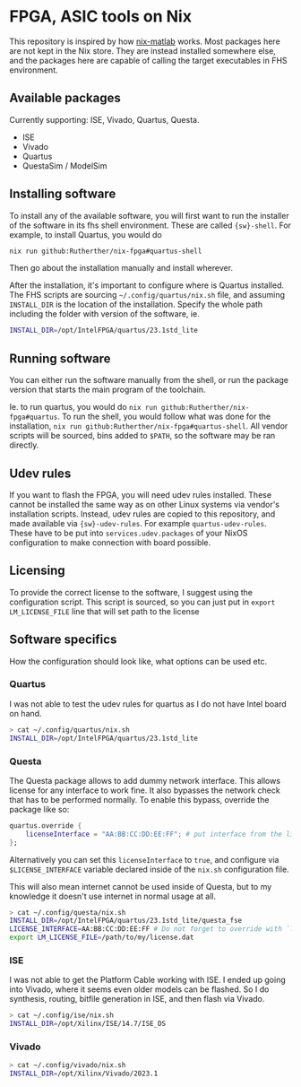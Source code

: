 # FPGA, ASIC tools on Nix

This repository is inspired by how [nix-matlab](https://gitlab.com/doronbehar/nix-matlab) works.
Most packages here are not kept in the Nix store. They are instead installed somewhere else,
and the packages here are capable of calling the target executables in FHS environment.

## Available packages
Currently supporting: ISE, Vivado, Quartus, Questa.
- ISE
- Vivado
- Quartus
- QuestaSim / ModelSim

## Installing software
To install any of the available software, you will first want to run the installer
of the software in its fhs shell environment. These are called `{sw}-shell`.
For example, to install Quartus, you would do
``` sh
nix run github:Rutherther/nix-fpga#quartus-shell
```
Then go about the installation manually and install wherever.

After the installation, it's important to configure where is Quartus installed. The
FHS scripts are sourcing `~/.config/quartus/nix.sh` file, and assuming `INSTALL_DIR` is
the location of the installation. Specify the whole path including the folder with version
of the software, ie.
``` sh
INSTALL_DIR=/opt/IntelFPGA/quartus/23.1std_lite
```

## Running software
You can either run the software manually from the shell, or run the
package version that starts the main program of the toolchain.

Ie. to run quartus, you would do `nix run github:Rutherther/nix-fpga#quartus`.
To run the shell, you would follow what was done for the installation,
`nix run github:Rutherther/nix-fpga#quartus-shell`. All vendor scripts will be
sourced, bins added to `$PATH`, so the software may be ran directly.

## Udev rules
If you want to flash the FPGA, you will need udev rules installed.
These cannot be installed the same way as on other Linux systems via
vendor's installation scripts. Instead, udev rules are copied to this repository,
and made available via `{sw}-udev-rules`. For example `quartus-udev-rules`.
These have to be put into `services.udev.packages` of your NixOS configuration
to make connection with board possible.

## Licensing
To provide the correct license to the software,
I suggest using the configuration script. This script is
sourced, so you can just put in `export LM_LICENSE_FILE` line
that will set path to the license

## Software specifics
How the configuration should look like, what
options can be used etc.

### Quartus
I was not able to test the udev rules for quartus as I do not have
Intel board on hand.

``` sh
> cat ~/.config/quartus/nix.sh
INSTALL_DIR=/opt/IntelFPGA/quartus/23.1std_lite
```


### Questa
The Questa package allows to add dummy network interface. This allows
license for any interface to work fine. It also bypasses the network
check that has to be performed normally. To enable this bypass, override
the package like so:

``` nix
quartus.override {
    licenseInterface = "AA:BB:CC:DD:EE:FF"; # put interface from the license instead.
};
```

Alternatively you can set this `licenseInterface` to `true`, and configure via `$LICENSE_INTERFACE`
variable declared inside of the `nix.sh` configuration file.

This will also mean internet cannot be used inside of Questa, but to my knowledge
it doesn't use internet in normal usage at all.

``` sh
> cat ~/.config/questa/nix.sh
INSTALL_DIR=/opt/IntelFPGA/quartus/23.1std_lite/questa_fse
LICENSE_INTERFACE=AA:BB:CC:DD:EE:FF # Do not forget to override with `licenseInterface = true;`
export LM_LICENSE_FILE=/path/to/my/license.dat
```

### ISE
I was not able to get the Platform Cable working with ISE. I ended up
going into Vivado, where it seems even older models can be flashed.
So I do synthesis, routing, bitfile generation in ISE, and then flash
via Vivado.

``` sh
> cat ~/.config/ise/nix.sh
INSTALL_DIR=/opt/Xilinx/ISE/14.7/ISE_DS
```

### Vivado

``` sh
> cat ~/.config/vivado/nix.sh
INSTALL_DIR=/opt/Xilinx/Vivado/2023.1
```
